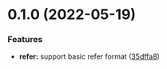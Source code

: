 # 0.1.0 (2022-05-19)


### Features

* **refer:** support basic refer format ([35dffa8](https://github.com/citation-js/plugin-refer/commit/35dffa8f8f85944f83170addfb48369f37b69a80))



